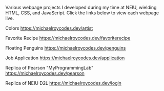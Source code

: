 Various webpage projects I developed during my time at NEIU, wielding HTML, CSS, and JavaScript. Click the links below to view each webpage live.

Colors
https://michaelroycodes.dev/artist

Favorite Recipe
https://michaelroycodes.dev/favoriterecipe

Floating Penguins
https://michaelroycodes.dev/penguins

Job Application
https://michaelroycodes.dev/application

Replica of Pearson "MyProgrammingLab"
https://michaelroycodes.dev/pearson

Replica of NEIU D2L
https://michaelroycodes.dev/login
